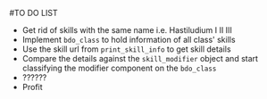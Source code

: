 #TO DO LIST

* Get rid of skills with the same name i.e. Hastiludium I II III
* Implement ```bdo_class``` to hold information of all class' skills
* Use the skill url from ```print_skill_info``` to get skill details
* Compare the details against the ```skill_modifier``` object and start classifying the modifier component on the ```bdo_class```
* ??????
* Profit